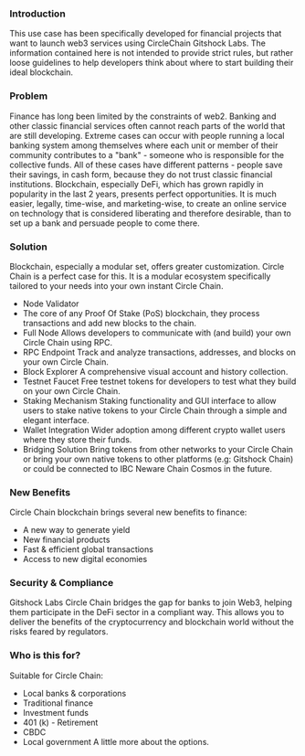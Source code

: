 ### Introduction
This use case has been specifically developed for financial projects that want to launch web3 services using CircleChain Gitshock Labs. The information contained here is not intended to provide strict rules, but rather loose guidelines to help developers think about where to start building their ideal blockchain.

### Problem
Finance has long been limited by the constraints of web2. Banking and other classic financial services often cannot reach parts of the world that are still developing. Extreme cases can occur with people running a local banking system among themselves where each unit or member of their community contributes to a "bank" - someone who is responsible for the collective funds. All of these cases have different patterns - people save their savings, in cash form, because they do not trust classic financial institutions. Blockchain, especially DeFi, which has grown rapidly in popularity in the last 2 years, presents perfect opportunities. It is much easier, legally, time-wise, and marketing-wise, to create an online service on technology that is considered liberating and therefore desirable, than to set up a bank and persuade people to come there.

### Solution
Blockchain, especially a modular set, offers greater customization. Circle Chain is a perfect case for this. It is a modular ecosystem specifically tailored to your needs into your own instant Circle Chain.

- Node Validator 
- The core of any Proof Of Stake (PoS) blockchain, they process transactions and add new blocks to the chain.
- Full Node Allows developers to communicate with (and build) your own Circle Chain using RPC.
- RPC Endpoint Track and analyze transactions, addresses, and blocks on your own Circle Chain.
- Block Explorer A comprehensive visual account and history collection.
- Testnet Faucet Free testnet tokens for developers to test what they build on your own Circle Chain.
- Staking Mechanism Staking functionality and GUI interface to allow users to stake native tokens to your Circle Chain through a simple and elegant interface.
- Wallet Integration Wider adoption among different crypto wallet users where they store their funds.
- Bridging Solution Bring tokens from other networks to your Circle Chain or bring your own native tokens to other platforms (e.g: Gitshock Chain) or could be connected to IBC Neware Chain Cosmos in the future.

### New Benefits
Circle Chain blockchain brings several new benefits to finance:

- A new way to generate yield
- New financial products
- Fast & efficient global transactions
- Access to new digital economies

### Security & Compliance
Gitshock Labs Circle Chain bridges the gap for banks to join Web3, helping them participate in the DeFi sector in a compliant way. This allows you to deliver the benefits of the cryptocurrency and blockchain world without the risks feared by regulators.

### Who is this for?
Suitable for Circle Chain:

- Local banks & corporations
- Traditional finance
- Investment funds
- 401 (k) - Retirement
- CBDC
- Local government
A little more about the options.